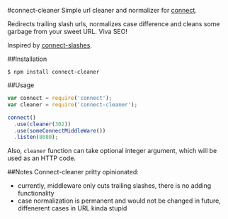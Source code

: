 #connect-cleaner
Simple url cleaner and normalizer for [connect](https://github.com/senchalabs/connect).

Redirects trailing slash urls, normalizes case difference and cleans some garbage from your sweet URL. Viva SEO!

Inspired by [connect-slashes](https://github.com/avinoamr/connect-slashes).

##Installation

```
$ npm install connect-cleaner
```

##Usage
```javascript
var connect = require('connect');
var cleaner = require('connect-cleaner');

connect()
  .use(cleaner(302))
  .use(someConnectMiddleWare())
  .listen(8080);
```

Also, `cleaner` function can take optional integer argument, which will be used as an HTTP code.

##Notes
Connect-cleaner pritty opinionated:

* currently, middleware only cuts trailing slashes, there is no adding functionality
* case normalization is permanent and would not be changed in future, diffenerent cases in URL kinda stupid
